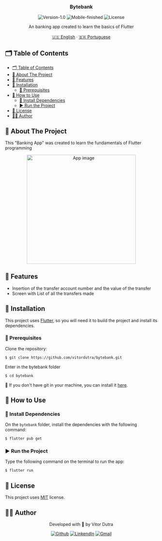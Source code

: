 <p align="center">

  <h3 align="center">Bytebank</h3>

<p align="center">
  <img src="https://img.shields.io/static/v1?label=Version&message=1.0&color=7159c1" alt="Version-1.0" />
  <img src="https://img.shields.io/static/v1?label=Mobile&message=Finished&color=green" alt="Mobile-finished" />
  <img src="https://img.shields.io/static/v1?label=Lincense&message=MIT&color=0000ff " alt="License" />
</p>

<p align="center">
    An banking app created to learn the basics of Flutter
    <br />
    <br />
    <a href="README.md">🇺🇸 English</a>
    ·
    <a href="README-pt.md">🇧🇷 Portuguese</a>
  </p>
</p>

<!-- TABLE OF CONTENTS -->

## 🗂 Table of Contents

- [🗂 Table of Contents](#-table-of-contents)
- [:book: About The Project](#book-about-the-project)
- [🗻 Features](#-features)
- [:bricks: Installation](#bricks-installation)
  - [:construction: Prerequisites](#construction-prerequisites)
- [:scroll: How to Use](#scroll-how-to-use)
  - [:construction: Install Dependencies](#construction-install-dependencies)
  - [:arrow_forward: Run the Project](#arrow_forward-run-the-project)
- [:page_facing_up: License](#page_facing_up-license)
- [:man_technologist: Author](#man_technologist-author)

## :book: About The Project

This "Banking App" was created to learn the fundamentals of Flutter programming

<p align="center">
  <img src="https://s10.gifyu.com/images/Android-Emulator-Pixel_2_API_29_5554-2022-01-03-22-56-34.gif" height=360px alt="App image" />
</p>

## 🗻 Features

- Insertion of the transfer account number and the value of the transfer
- Screen with List of all the transfers made

## :bricks: Installation

This project uses [Flutter](https://flutter.dev), so you will need it to build the project and install its dependencies.

### :construction: Prerequisites

Clone the repository:

```bash
$ git clone https://github.com/vitordutra/bytebank.git
```

Enter in the bytebank folder

```bash
$ cd bytebank
```

🚨 If you don't have git in your machine, you can install it [here](https://git-scm.com/downloads).

## :scroll: How to Use

### :construction: Install Dependencies

On the `bytebank` folder, install the dependencies with the following command:

```bash
$ flutter pub get
```

### :arrow_forward: Run the Project

Type the following command on the terminal to run the app:

```bash
$ flutter run
```

## :page_facing_up: License

This project uses [MIT]() license.

## :man_technologist: Author

<p align="center">Developed with 🧠 by Vitor Dutra</p>

<p align="center">
  <a href="https://github.com/vitordutra"><img src="https://img.shields.io/badge/-Github-000?style=flat-square&logo=Github&logoColor=white&link=https://github.com/3salles" alt="Github" /></a>
  <a href="https://www.linkedin.com/in/vitor-dutra/"><img src="https://img.shields.io/badge/-LinkedIn-blue?style=flat-square&logo=Linkedin&logoColor=white&link=https://www.linkedin.com/in/vitor-dutra" alt="LinkendIn" /></a>
  <a href="mailto:dutra.jvitor@gmail.com"><img src="https://img.shields.io/badge/-Gmail-c14438?style=flat-square&logo=Gmail&logoColor=white&link=mailto:jvitor@gmail.com" alt="Gmail" /></a>
</p>
